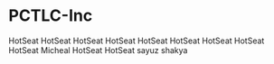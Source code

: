 PCTLC-Inc
=========

HotSeat
HotSeat
HotSeat
HotSeat
HotSeat
HotSeat
HotSeat
HotSeat
HotSeat
Micheal
HotSeat
HotSeat
sayuz shakya